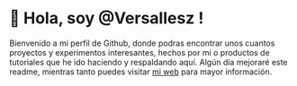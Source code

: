 # 👋 Hola, soy @Versallesz ! 
Bienvenido a mi perfil de Github, donde podras encontrar unos cuantos proyectos y experimentos  interesantes, hechos por mi o productos de tutoriales que he ido haciendo y respaldando aquí.
Algún día mejoraré este readme, mientras tanto puedes visitar [mi web](https://versallesz.github.io/ "mi web") para mayor información.

